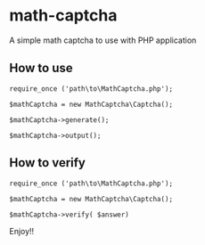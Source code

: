 # math-captcha
A simple math captcha to use with PHP application

## How to use
```
require_once ('path\to\MathCaptcha.php');

$mathCaptcha = new MathCaptcha\Captcha();

$mathCaptcha->generate();

$mathCaptcha->output();
```
## How to verify
```
require_once ('path\to\MathCaptcha.php');

$mathCaptcha = new MathCaptcha\Captcha();

$mathCaptcha->verify( $answer)
```
Enjoy!!
